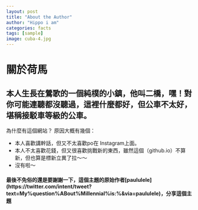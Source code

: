 ```yaml
---
layout: post
title: "About the Author"
author: "Hippo i am"
categories: facts
tags: [sample]
image: cuba-4.jpg
---
```


# 關於荷馬
## 本人生長在鶯歌的一個純樸的小鎮，他叫二橋，嘿！對你可能連聽都沒聽過，這裡什麼都好，但公車不太好，堪稱接駁車等級的公車。
為什麼有這個網站？
原因大概有幾個：
- 本人喜歡講幹話，但又不太喜歡po在 Instagram上面。
- 本人不太喜歡花錢，但又很喜歡挑戰新的東西，雖然這個（github.io）不算新，但也算是標新立異了拉～～
- 沒有啦～
<h4>最後不免俗的還是要謝謝一下，這個主題的原始作者[paululele](https://twitter.com/intent/tweet?text=My%question%ABout%Millennial%is:%&via=paululele)，分享這個主題</h4>
